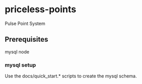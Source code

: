 # priceless-points
Pulse Point System


## Prerequisites
mysql
node

### mysql setup
Use the docs/quick_start.* scripts to create the mysql schema.